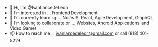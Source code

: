 - 👋 Hi, I’m @IvanLanceDeLeon
- 👀 I’m interested in ... Frontend Development
- 🌱 I’m currently learning ... NodeJS, React, Agile Development, GraphQL
- 💞️ I’m looking to collaborate on ... Websites, Android Applications, and Video Games
- 📫 How to reach me ... ivanlancedeleon@gmail.com or call (818) 401- 5229

<!---
IvanLanceDeLeon/IvanLanceDeLeon is a ✨ special ✨ repository because its `README.md` (this file) appears on your GitHub profile.
You can click the Preview link to take a look at your changes.
--->
